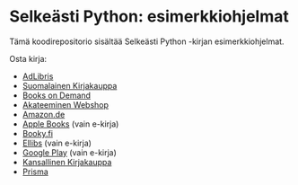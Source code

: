 # Selkeästi Python: esimerkkiohjelmat

Tämä koodirepositorio sisältää Selkeästi Python -kirjan esimerkkiohjelmat.

Osta kirja:
* [AdLibris](https://www.adlibris.com/fi/kirja/selkeasti-python-9789528083030)
* [Suomalainen Kirjakauppa](https://www.suomalainen.com/products/selkeasti-python)
* [Books on Demand](https://kirjakauppa.bod.fi/selkeaesti-python-jere-kaepyaho-9789528083030)
* [Akateeminen Webshop](https://akateeminenwebshop.com/tuote/jere_kapyaho/selkeasti_python/9789528083030)
* [Amazon.de](https://www.amazon.de/-/en/Jere-Käpyaho/dp/952808303X/)
* [Apple Books](https://books.apple.com/fi/book/selke%C3%A4sti-python/id6636541573) (vain e-kirja)
* [Booky.fi](https://www.booky.fi/tuote/jere_kapyaho/selkeasti_python/9789528083030)
* [Ellibs](https://www.ellibs.com/fi/book/9789528010302/selkeasti-python) (vain e-kirja)
* [Google Play](https://play.google.com/store/books/details/Jere_Käpyaho_Selkeästi_Python?id=ZBAaEQAAQBAJ&hl=en) (vain e-kirja)
* [Kansallinen Kirjakauppa](https://kansallinen.fi/tuote/selkeasti-python/)
* [Prisma](https://www.prisma.fi/tuotteet/110982048/kapyaho-selkeasti-python-opi-ohjelmoinnin-perusteet-python-ohjelmointikielen-avulla-110982048)
